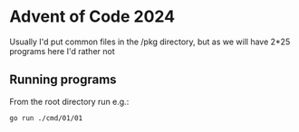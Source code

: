 # Advent of Code 2024

Usually I'd put common files in the /pkg directory, but as we will have 2*25 programs here I'd rather not

## Running programs

From the root directory run e.g.:

```bash
go run ./cmd/01/01
```
